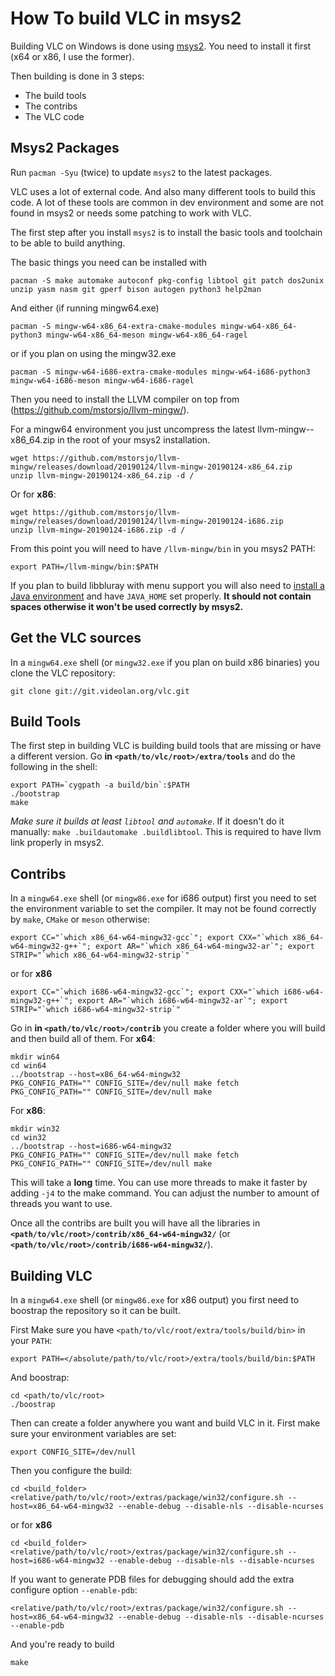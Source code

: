 # How To build VLC in msys2

Building VLC on Windows is done using [msys2](http://www.msys2.org/). You need to install it first (x64 or x86, I use the former).

Then building is done in 3 steps:
* The build tools
* The contribs
* The VLC code

## Msys2 Packages

Run `pacman -Syu` (twice) to update `msys2` to the latest packages.

VLC uses a lot of external code. And also many different tools to build this code. A lot of these tools are common in dev environment and some are not found in msys2 or needs some patching to work with VLC.

The first step after you install `msys2` is to install the basic tools and toolchain to be able to build anything.

The basic things you need can be installed with
```
pacman -S make automake autoconf pkg-config libtool git patch dos2unix unzip yasm nasm git gperf bison autogen python3 help2man
```
And either (if running mingw64.exe)
```
pacman -S mingw-w64-x86_64-extra-cmake-modules mingw-w64-x86_64-python3 mingw-w64-x86_64-meson mingw-w64-x86_64-ragel
```
or if you plan on using the mingw32.exe
```
pacman -S mingw-w64-i686-extra-cmake-modules mingw-w64-i686-python3 mingw-w64-i686-meson mingw-w64-i686-ragel
```

Then you need to install the LLVM compiler on top from (https://github.com/mstorsjo/llvm-mingw/).

For a mingw64 environment you just uncompress the latest llvm-mingw-<date>-x86_64.zip in the root of your msys2 installation.
```
wget https://github.com/mstorsjo/llvm-mingw/releases/download/20190124/llvm-mingw-20190124-x86_64.zip
unzip llvm-mingw-20190124-x86_64.zip -d /
```
Or for **x86**:
```
wget https://github.com/mstorsjo/llvm-mingw/releases/download/20190124/llvm-mingw-20190124-i686.zip
unzip llvm-mingw-20190124-i686.zip -d /
```

From this point you will need to have `/llvm-mingw/bin` in you msys2 PATH:
```
export PATH=/llvm-mingw/bin:$PATH
```

If you plan to build libbluray with menu support you will also need to [install a Java environment](http://jdk.java.net/java-se-ri/8) and have `JAVA_HOME` set properly. **It should not contain spaces otherwise it won't be used correctly by msys2.**

## Get the VLC sources

In a `mingw64.exe` shell (or `mingw32.exe` if you plan on build x86 binaries) you clone the VLC repository:
```
git clone git://git.videolan.org/vlc.git
```

## Build Tools

The first step in building VLC is building build tools that are  missing or have a different version. Go **in `<path/to/vlc/root>/extra/tools`** and do the following in the shell:
```
export PATH=`cygpath -a build/bin`:$PATH
./bootstrap
make
```

*Make sure it builds at least `libtool` and `automake`*. If it doesn't do it manually: `make .buildautomake .buildlibtool`. This is required to have llvm link properly in msys2.


## Contribs

In a `mingw64.exe` shell (or `mingw86.exe` for i686 output) first you need to set the environment variable to set the compiler. It may not be found correctly by `make`, `CMake` or `meson` otherwise:
```
export CC="`which x86_64-w64-mingw32-gcc`"; export CXX="`which x86_64-w64-mingw32-g++`"; export AR="`which x86_64-w64-mingw32-ar`"; export STRIP="`which x86_64-w64-mingw32-strip`"
```
or for **x86**
```
export CC="`which i686-w64-mingw32-gcc`"; export CXX="`which i686-w64-mingw32-g++`"; export AR="`which i686-w64-mingw32-ar`"; export STRIP="`which i686-w64-mingw32-strip`"
```


Go in **in `<path/to/vlc/root>/contrib`** you create a folder where you will build and then build all of them. For **x64**:
```
mkdir win64
cd win64
../bootstrap --host=x86_64-w64-mingw32
PKG_CONFIG_PATH="" CONFIG_SITE=/dev/null make fetch
PKG_CONFIG_PATH="" CONFIG_SITE=/dev/null make
```

For **x86**:
```
mkdir win32
cd win32
../bootstrap --host=i686-w64-mingw32
PKG_CONFIG_PATH="" CONFIG_SITE=/dev/null make fetch
PKG_CONFIG_PATH="" CONFIG_SITE=/dev/null make
```

This will take a **long** time. You can use more threads to make it faster by adding `-j4` to the make command. You can adjust the number to amount of threads you want to use.

Once all the contribs are built you will have all the libraries in **`<path/to/vlc/root>/contrib/x86_64-w64-mingw32/`** (or **`<path/to/vlc/root>/contrib/i686-w64-mingw32/`**).


## Building VLC

In a `mingw64.exe` shell (or `mingw86.exe` for x86 output) you first need to boostrap the repository so it can be built. 

First Make sure you have `<path/to/vlc/root/extra/tools/build/bin>` in your `PATH`:
```
export PATH=</absolute/path/to/vlc/root>/extra/tools/build/bin:$PATH
```

And boostrap:

```
cd <path/to/vlc/root>
./boostrap
```

Then can create a folder anywhere you want and build VLC in it. First make sure your environment variables are set:
```
export CONFIG_SITE=/dev/null
```

Then you configure the build:
```
cd <build_folder>
<relative/path/to/vlc/root>/extras/package/win32/configure.sh --host=x86_64-w64-mingw32 --enable-debug --disable-nls --disable-ncurses
```
or for **x86**
```
cd <build_folder>
<relative/path/to/vlc/root>/extras/package/win32/configure.sh --host=i686-w64-mingw32 --enable-debug --disable-nls --disable-ncurses
```

If you want to generate PDB files for debugging should add the extra configure option `--enable-pdb`:
```
<relative/path/to/vlc/root>/extras/package/win32/configure.sh --host=x86_64-w64-mingw32 --enable-debug --disable-nls --disable-ncurses --enable-pdb
```

And you're ready to build
```
make
```

